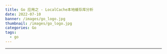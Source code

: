 ```yaml
---
title: Go 应用之 - LocalCache本地缓存库分析
date: 2022-07-10
banner: /images/go_logo.jpg
thumbnail: /images/go_logo.jpg
categories: Go
tags:
  - go
---
```

----------------------------------


<!-- more -->